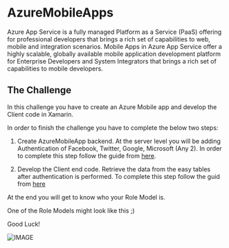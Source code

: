 # AzureMobileApps

Azure App Service is a fully managed Platform as a Service (PaaS) offering for professional developers that brings a rich set of capabilities to web, mobile and integration scenarios. Mobile Apps in Azure App Service offer a highly scalable, globally available mobile application development platform for Enterprise Developers and System Integrators that brings a rich set of capabilities to mobile developers.

## The Challenge
In this challenge you have to create an Azure Mobile app and develop the Client code in Xamarin. 

In order to finish the challenge you have to complete the below two steps:

1. Create AzureMobileApp backend. At the server level you will be adding Authentication of Facebook, Twitter, Google, Microsoft (Any 2).
In order to complete this step follow the guide from [here](https://github.com/nishanil/Mini-Hacks/blob/master/AzureMobileApps/Server.md).

2. Develop the Client end code. Retrieve the data from the easy tables after authentication is performed.
To complete this step follow the guid from [here](https://github.com/nishanil/Mini-Hacks/blob/master/AzureMobileApps/Client.md) 

At the end you will get to know who your Role Model is.

One of the Role Models might look like this ;)

Good Luck! 

![IMAGE](https://github.com/nishanil/Mini-Hacks/blob/master/AzureMobileApps/Images/RoleModel.PNG)

